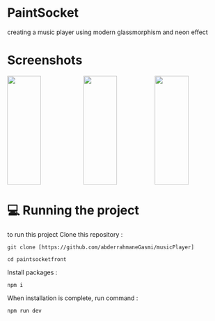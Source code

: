 # PaintSocket
creating a music player using modern glassmorphism and neon effect
# Screenshots
<div style="display:flex">
        <img width="47%" height="250px" style="margin-right:10px;" src="https://github.com/abderrahmaneGasmi/musicPlayer/assets/119729705/0ce21d0a-b8d0-46f3-bcaf-f8152a42ba5f"/>
       <img width="47%" height="250px" src="https://github.com/abderrahmaneGasmi/musicPlayer/assets/119729705/f19bc5d8-837c-4dc3-afbe-a6b4dffd07ba"/>
         <img width="47%" height="250px" src="https://github.com/abderrahmaneGasmi/musicPlayer/assets/119729705/d875edb3-bd2b-49b4-aefe-85c1b702aef4"/>


  
</div>

# 💻 Running the project

to run this project 
Clone this repository :
```
git clone [https://github.com/abderrahmaneGasmi/musicPlayer]
```

```
cd paintsocketfront
```
Install packages :
```
npm i
```
When installation is complete, run command :
```
npm run dev
